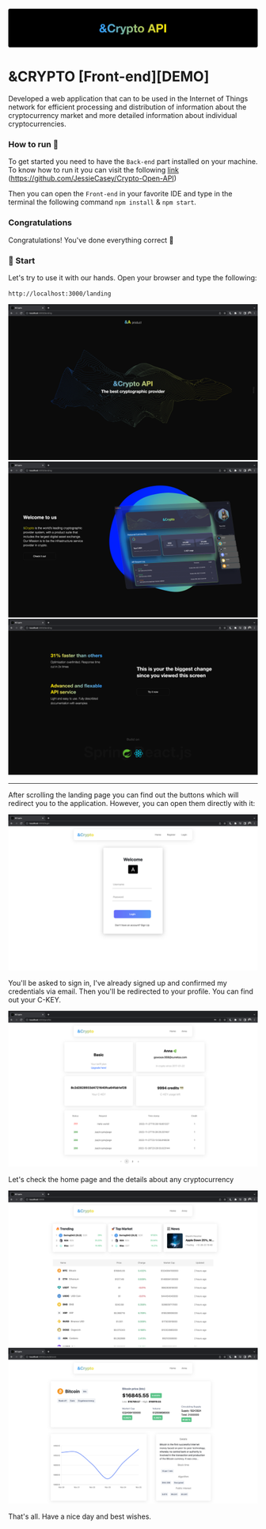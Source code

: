 ![logo](./imgs/logo.png)

# &CRYPTO [Front-end][DEMO]

Developed a web application that can
to be used in the Internet of Things network for efficient processing and distribution of information about the cryptocurrency market and more detailed information about individual cryptocurrencies.

### How to run 🚀

To get started you need to have the `Back-end` part installed on your machine.
To know how to run it you can visit the following 
[link](https://github.com/JessieCasey/Crypto-Open-API) (https://github.com/JessieCasey/Crypto-Open-API)

Then you can open the `Front-end` in your favorite IDE and type in the terminal the following command `npm install` & `npm start`.

### Congratulations

Congratulations! You've done everything correct 🎉

### 🌿 Start

Let's try to use it with our hands. Open your browser and type the following:

`http://localhost:3000/landing`

![logo](./imgs/landing.png)
![logo](./imgs/img.png)
![logo](./imgs/img_1.png)

---

After scrolling the landing page you can find out the buttons which will redirect you to the application. However, you can open them directly with it:

![logo](./imgs/img_3.png)

You'll be asked to sign in, I've already signed up and confirmed my credentials via email.
Then you'll be redirected to your profile. You can find out your C-KEY.

![logo](./imgs/img_4.png)

Let's check the home page and the details about any cryptocurrency

![logo](./imgs/img_2.png)
![logo](./imgs/img_5.png)

That's all. Have a nice day and best wishes.
